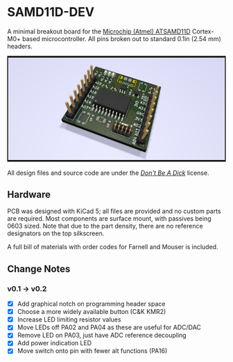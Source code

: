 # SAMD11D-DEV

A minimal breakout board for the [Microchip (Atmel) ATSAMD11D][atsamd11] Cortex-M0+ based microcontroller. All pins broken out to standard 0.1in (2.54 mm) headers.

![Rendered image](./samd11d-dev-render.png)

All design files and source code are under the [_Don't Be A Dick_][dbad-github] license.

## Hardware

PCB was designed with KiCad 5; all files are provided and no custom parts are required. Most components are surface mount, with passives being 0603 sized. Note that due to the part density, there are no reference designators on the top silkscreen.

A full bill of materials with order codes for Farnell and Mouser is included.

## Change Notes

### v0.1 -> v0.2

 - [X] Add graphical notch on programming header space
 - [X] Choose a more widely available button (C&K KMR2)
 - [X] Increase LED limiting resistor values
 - [X] Move LEDs off PA02 and PA04 as these are useful for ADC/DAC
 - [X] Remove LED on PA03, just have ADC reference decoupling
 - [X] Add power indication LED
 - [X] Move switch onto pin with fewer alt functions (PA16)

[atsamd11]: https://www.microchip.com/wwwproducts/en/ATSAMD11D14
[dbad-github]: https://github.com/philsturgeon/dbad
